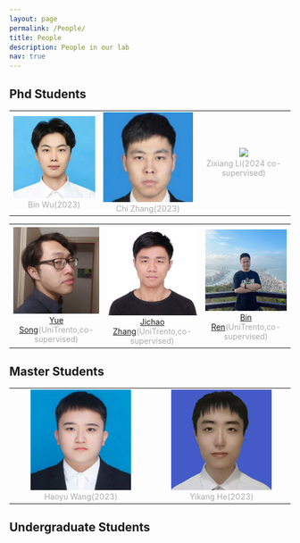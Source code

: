 ```yaml
---
layout: page
permalink: /People/
title: People
description: People in our lab
nav: true
---
```

## Phd Students
<table  rules="none" align="center">
	<tr>
		<td width="400">
			<center>
				<img src="https://raw.githubusercontent.com/WeiWangTrento/WeiWangTrento.github.io/master/assets/img/wub.jpg" width=180 />
				<br/>
				<font color="AAAAAA">Bin Wu(2023)</font> 
			</center>
		</td>
		<td width="400">
			<center>
				<img src="https://raw.githubusercontent.com/WeiWangTrento/WeiWangTrento.github.io/master/assets/img/zhangc.jpg" width=180 />
				<br/>
				<font color="AAAAAA">Chi Zhang(2023)</font> 
			</center>
		</td>
		<td width="400">
			<center>
				<img src="https://raw.githubusercontent.com/WeiWangTrento/WeiWangTrento.github.io/master/assets/img/lizx.jpg" width=180 />
				<br/>
				<font color="AAAAAA">Zixiang Li(2024 co-supervised)</font> 
			</center>
		</td>		
	</tr>
</table>

<table  rules="none" align="center">
	<tr>
		<td width="400">
			<center>
				<img src="https://raw.githubusercontent.com/WeiWangTrento/WeiWangTrento.github.io/master/assets/img/songy.jpg" width=180 />
				<br/>
				<font color="AAAAAA"><a href="https://kingjamessong.github.io/">Yue Song</a>(UniTrento,co-supervised)</font> 
			</center>
		</td>
		<td width="400">
			<center>
				<img src="https://raw.githubusercontent.com/WeiWangTrento/WeiWangTrento.github.io/master/assets/img/zhangjc.jpg" width=180 />
				<br/>
				<font color="AAAAAA"><a href="https://scholar.google.com/citations?user=SPEECTIAAAAJ&hl=en">Jichao Zhang</a>(UniTrento,co-supervised)</font> 
			</center>
		</td>
		<td width="400">
			<center>
				<img src="https://raw.githubusercontent.com/WeiWangTrento/WeiWangTrento.github.io/master/assets/img/renb.jpg" width=180 />
				<br/>
				<font color="AAAAAA"><a href="https://amazingren.github.io/">Bin Ren</a>(UniTrento,co-supervised)</font> 
			</center>
		</td>		
	</tr>
</table>

## Master Students

<table  rules="none" align="center">
	<tr>
		<td width="400">
			<center>
				<img src="https://raw.githubusercontent.com/WeiWangTrento/WeiWangTrento.github.io/master/assets/img/wanghy.jpg" width=180 />
				<br/>
				<font color="AAAAAA">Haoyu Wang(2023)</font> 
			</center>
		</td>
		<td width="400">
			<center>
				<img src="https://raw.githubusercontent.com/WeiWangTrento/WeiWangTrento.github.io/master/assets/img/heyk.jpg" width=180 />
				<br/>
				<font color="AAAAAA">Yikang He(2023)</font> 
			</center>
		</td>
	</tr>
</table>





## Undergraduate Students
